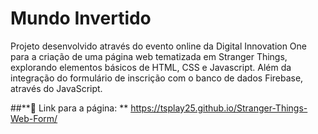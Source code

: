 # **Mundo Invertido**

Projeto desenvolvido através do evento online da Digital Innovation One para a criação de uma página web tematizada em Stranger Things, explorando elementos básicos de HTML, CSS e Javascript. Além da integração do formulário de inscrição com o banco de dados Firebase, através do JavaScript.

 ##**🔗 Link para a página: **
 https://tsplay25.github.io/Stranger-Things-Web-Form/


